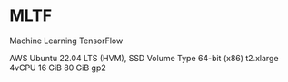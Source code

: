 # MLTF
Machine Learning TensorFlow

AWS
Ubuntu 22.04 LTS (HVM), SSD Volume Type
64-bit (x86)
t2.xlarge 4vCPU 16 GiB
80 GiB gp2

